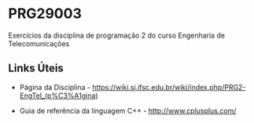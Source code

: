 # PRG29003
Exercícios da disciplina de programação 2 do curso Engenharia de Telecomunicações

## Links Úteis

- Página da Disciplina -
https://wiki.sj.ifsc.edu.br/wiki/index.php/PRG2-EngTel_(p%C3%A1gina)

- Guia de referência da linguagem C++ - http://www.cplusplus.com/
